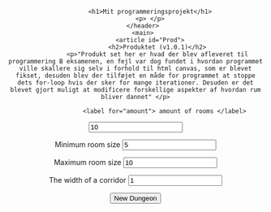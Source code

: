 <html>
	<head>
		<title> Prog B Eksamensprojekt</title>
	</head>
	<body>
		<header>

			<h1>Mit programmeringsprojekt</h1>
			<p> </p>
		</header>
		<main>
			<article id="Prod">
				<h2>Produktet (v1.0.1)</h2>
				<p>"Produkt set her er hvad der blev afleveret til programmering B eksamenen, en fejl var dog fundet i hvordan programmet ville skallere sig selv i forhold til html canvas, som er blevet fikset, desuden blev der tilføjet en måde for programmet at stoppe dets for-loop hvis der sker for mange iterationer. Desuden er det blevet gjort muligt at modificere forskellige aspekter af hvordan rum bliver dannet" </p>
					
<canvas id="game" width="1000" height="1000">
</canvas>
					
<script src="MainOG.js" ></script>
					<label for="amount"> amount of rooms </label>
<input type="number" value="10" id="amount">
<br>
	
<label for="minSize"> Minimum room size </label>
<input type="number" value="5" id="minSize">
<br>
	
<label for="maxSize"> Maximum room size </label>
<input type="number" value="10" id="maxSize">
<br>

<label for="cWidth"> The width of a corridor </label>
<input type="number" value="1" id="cWidth"> 
<br>

<button class="gen" onclick="gen()">New Dungeon</button>
      
</html>
